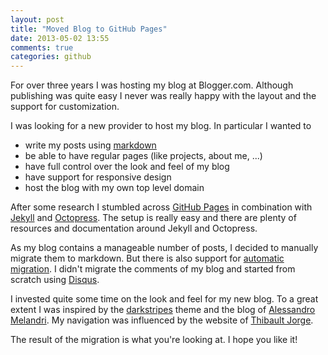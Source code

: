 ```yaml
---
layout: post
title: "Moved Blog to GitHub Pages"
date: 2013-05-02 13:55
comments: true
categories: github
---
```

For over three years I was hosting my blog at Blogger.com. Although publishing was quite easy I never was really happy 
with the layout and the support for customization.<!--more --> 

I was looking for a new provider to host my blog. In particular I wanted to 
 
* write my posts using [markdown](http://daringfireball.net/projects/markdown/)
* be able to have regular pages (like projects, about me, ...)
* have full control over the look and feel of my blog
* have support for responsive design
* host the blog with my own top level domain

After some research I stumbled across [GitHub Pages](http://pages.github.com/) in combination 
with [Jekyll](http://jekyllrb.com/) and [Octopress](http://octopress.org/). The setup is really easy and there are
plenty of resources and documentation around Jekyll and Octopress. 
   
As my blog contains a manageable number of posts, I decided to manually migrate them to markdown. But there is also 
support for [automatic migration](https://github.com/mojombo/jekyll/wiki/blog-migrations#blogger-blogspot). I didn't 
migrate the comments of my blog and started from scratch using [Disqus](http://disqus.com/).

I invested quite some time on the look and feel for my new blog. To a great extent I was inspired by 
the [darkstripes](https://github.com/amelandri/darkstripes) theme and the blog 
of [Alessandro Melandri](http://melandri.net/). My navigation was influenced by the website 
of [Thibault Jorge](http://www.thibaultjorge.com/en). 

The result of the migration is what you're looking at. I hope you like it!